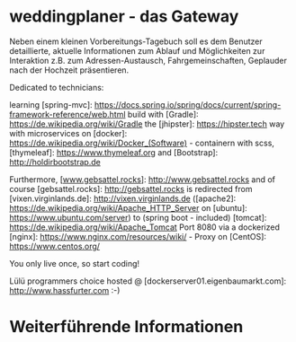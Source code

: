# weddingplaner - das Gateway

Neben einem kleinen Vorbereitungs-Tagebuch soll es dem Benutzer detaillierte, aktuelle Informationen zum Ablauf und Möglichkeiten
zur Interaktion z.B. zum Adressen-Austausch, Fahrgemeinschaften, Geplauder nach der Hochzeit präsentieren.

Dedicated to technicians:

learning [spring-mvc]: https://docs.spring.io/spring/docs/current/spring-framework-reference/web.html build with
[Gradle]: https://de.wikipedia.org/wiki/Gradle the [jhipster]: https://hipster.tech way with microservices on
[docker]: https://de.wikipedia.org/wiki/Docker_(Software) - containern with scss, [thymeleaf]: https://www.thymeleaf.org and
[Bootstrap]: http://holdirbootstrap.de

Furthermore, [www.gebsattel.rocks]: http://www.gebsattel.rocks and of course [gebsattel.rocks]: http://gebsattel.rocks is redirected
from [vixen.virginlands.de]: http://vixen.virginlands.de ([apache2]: https://de.wikipedia.org/wiki/Apache_HTTP_Server on
[ubuntu]: https://www.ubuntu.com/server) to (spring boot - included) [tomcat]: https://de.wikipedia.org/wiki/Apache_Tomcat Port 8080
via a dockerized [nginx]: https://www.nginx.com/resources/wiki/ - Proxy on [CentOS]: https://www.centos.org/

You only live once, so start coding!


Lülü programmers choice hosted @ [dockerserver01.eigenbaumarkt.com]: http://www.hassfurter.com :-)


# Weiterführende Informationen

[JHipster Homepage and latest documentation]: http://www.jhipster.tech
[JHipster 4.14.3 archive]: http://www.jhipster.tech/documentation-archive/v4.14.3
[Doing microservices with JHipster]: http://www.jhipster.tech/documentation-archive/v4.14.3/microservices-architecture/
[Using JHipster in development]: http://www.jhipster.tech/documentation-archive/v4.14.3/development/
[Service Discovery and Configuration with Consul]: http://www.jhipster.tech/documentation-archive/v4.14.3/microservices-architecture/#consul
[Using Docker and Docker-Compose]: http://www.jhipster.tech/documentation-archive/v4.14.3/docker-compose
[Using JHipster in production]: http://www.jhipster.tech/documentation-archive/v4.14.3/production/
[Running tests page]: http://www.jhipster.tech/documentation-archive/v4.14.3/running-tests/
[Setting up Continuous Integration]: http://www.jhipster.tech/documentation-archive/v4.14.3/setting-up-ci/

[Gatling]: http://gatling.io/
[Node.js]: https://nodejs.org/
[Yarn]: https://yarnpkg.org/
[Webpack]: https://webpack.github.io/
[Angular CLI]: https://cli.angular.io/
[BrowserSync]: http://www.browsersync.io/
[Karma]: http://karma-runner.github.io/
[Jasmine]: http://jasmine.github.io/2.0/introduction.html
[Protractor]: https://angular.github.io/protractor/
[Leaflet]: http://leafletjs.com/
[DefinitelyTyped]: http://definitelytyped.org/

